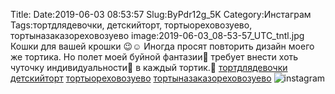 Title:
Date:2019-06-03 08:53:57
Slug:ByPdr12g_5K
Category:Инстаграм
Tags:тортдлядевочки, детскийторт, тортыореховозуево, тортыназаказореховозуево
image:2019-06-03_08-53-57_UTC_tntl.jpg
Кошки для вашей крошки 😉☺️
Иногда просят повторить дизайн моего же тортика. Но полет моей буйной фантазии🤪 требует внести хоть чуточку индивидуальности🥳 в каждый тортик.🎂
[тортдлядевочки]({tag}тортдлядевочки) [детскийторт]({tag}детскийторт) [тортыореховозуево]({tag}тортыореховозуево)  [тортыназаказореховозуево]({tag}тортыназаказореховозуево)
![instagram]({attach}images/2019-06-03_08-53-57_UTC.jpg)
